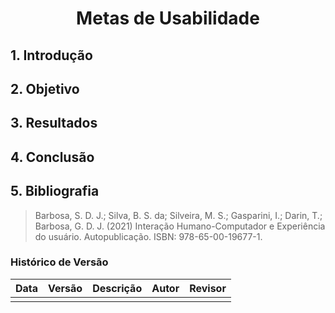 # <center>Metas de Usabilidade

## 1. Introdução


## 2. Objetivo


## 3. Resultados


## 4. Conclusão


## 5. Bibliografia
> Barbosa, S. D. J.; Silva, B. S. da; Silveira, M. S.; Gasparini, I.; Darin, T.; Barbosa, G. D. J. (2021) Interação Humano-Computador e Experiência do usuário. Autopublicação. ISBN: 978-65-00-19677-1.

### Histórico de Versão
 
| Data       | Versão | Descrição            | Autor             | Revisor |
|:----------:|:------:|:--------------------:|:-----------------:|:-------:|
| |  |   |    |                   |
 
